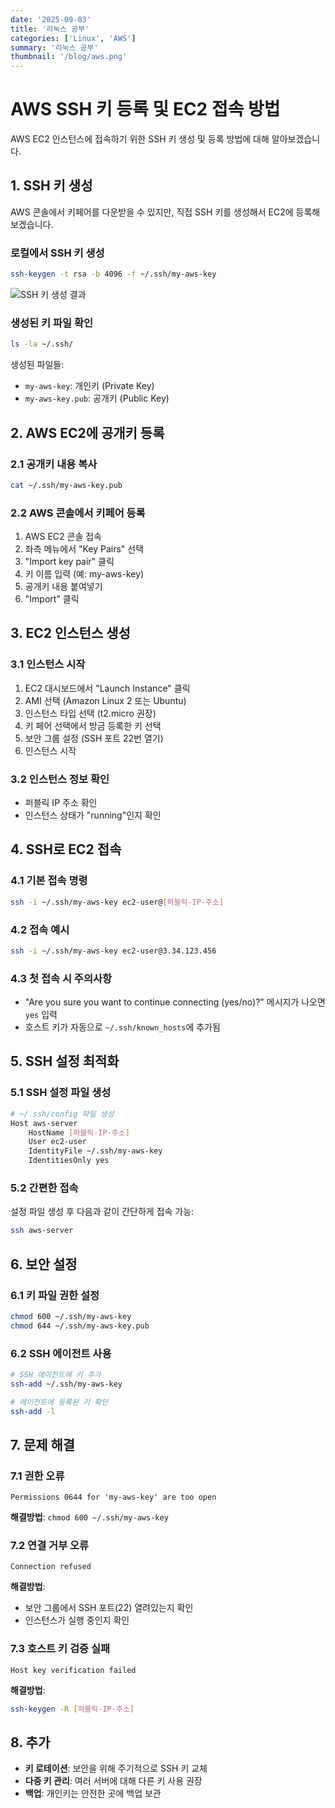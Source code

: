 ```yaml
---
date: '2025-09-03'
title: '리눅스 공부'
categories: ['Linux', 'AWS']
summary: '리눅스 공부'
thumbnail: '/blog/aws.png'
---
```

# AWS SSH 키 등록 및 EC2 접속 방법

AWS EC2 인스턴스에 접속하기 위한 SSH 키 생성 및 등록 방법에 대해 알아보겠습니다.

## 1. SSH 키 생성

AWS 콘솔에서 키페어를 다운받을 수 있지만, 직접 SSH 키를 생성해서 EC2에 등록해보겠습니다.

### 로컬에서 SSH 키 생성
```bash
ssh-keygen -t rsa -b 4096 -f ~/.ssh/my-aws-key
```

![SSH 키 생성 결과](/images/pemkey.png)

### 생성된 키 파일 확인
```bash
ls -la ~/.ssh/
```

생성된 파일들:
- `my-aws-key`: 개인키 (Private Key)
- `my-aws-key.pub`: 공개키 (Public Key)

## 2. AWS EC2에 공개키 등록

### 2.1 공개키 내용 복사
```bash
cat ~/.ssh/my-aws-key.pub
```

### 2.2 AWS 콘솔에서 키페어 등록
1. AWS EC2 콘솔 접속
2. 좌측 메뉴에서 "Key Pairs" 선택
3. "Import key pair" 클릭
4. 키 이름 입력 (예: my-aws-key)
5. 공개키 내용 붙여넣기
6. "Import" 클릭

## 3. EC2 인스턴스 생성

### 3.1 인스턴스 시작
1. EC2 대시보드에서 "Launch Instance" 클릭
2. AMI 선택 (Amazon Linux 2 또는 Ubuntu)
3. 인스턴스 타입 선택 (t2.micro 권장)
4. 키 페어 선택에서 방금 등록한 키 선택
5. 보안 그룹 설정 (SSH 포트 22번 열기)
6. 인스턴스 시작

### 3.2 인스턴스 정보 확인
- 퍼블릭 IP 주소 확인
- 인스턴스 상태가 "running"인지 확인

## 4. SSH로 EC2 접속

### 4.1 기본 접속 명령
```bash
ssh -i ~/.ssh/my-aws-key ec2-user@[퍼블릭-IP-주소]
```

### 4.2 접속 예시
```bash
ssh -i ~/.ssh/my-aws-key ec2-user@3.34.123.456
```

### 4.3 첫 접속 시 주의사항
- "Are you sure you want to continue connecting (yes/no)?" 메시지가 나오면 `yes` 입력
- 호스트 키가 자동으로 `~/.ssh/known_hosts`에 추가됨

## 5. SSH 설정 최적화

### 5.1 SSH 설정 파일 생성
```bash
# ~/.ssh/config 파일 생성
Host aws-server
    HostName [퍼블릭-IP-주소]
    User ec2-user
    IdentityFile ~/.ssh/my-aws-key
    IdentitiesOnly yes
```

### 5.2 간편한 접속
설정 파일 생성 후 다음과 같이 간단하게 접속 가능:
```bash
ssh aws-server
```

## 6. 보안 설정

### 6.1 키 파일 권한 설정
```bash
chmod 600 ~/.ssh/my-aws-key
chmod 644 ~/.ssh/my-aws-key.pub
```

### 6.2 SSH 에이전트 사용
```bash
# SSH 에이전트에 키 추가
ssh-add ~/.ssh/my-aws-key

# 에이전트에 등록된 키 확인
ssh-add -l
```

## 7. 문제 해결

### 7.1 권한 오류
```
Permissions 0644 for 'my-aws-key' are too open
```
**해결방법**: `chmod 600 ~/.ssh/my-aws-key`

### 7.2 연결 거부 오류
```
Connection refused
```
**해결방법**: 
- 보안 그룹에서 SSH 포트(22) 열려있는지 확인
- 인스턴스가 실행 중인지 확인

### 7.3 호스트 키 검증 실패
```
Host key verification failed
```
**해결방법**: 
```bash
ssh-keygen -R [퍼블릭-IP-주소]
```

## 8. 추가

- **키 로테이션**: 보안을 위해 주기적으로 SSH 키 교체
- **다중 키 관리**: 여러 서버에 대해 다른 키 사용 권장
- **백업**: 개인키는 안전한 곳에 백업 보관

